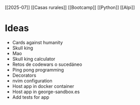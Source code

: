 [[2025-07]] [[Casas rurales]] [[Bootcamp]] [[Python]] [[Alpi]]

# Ideas
- Cards against humanity
- Skull king
- Mao
- Skull king calculator
- Retos de codewars o sucedáneo 
- Ping pong programming
- Decorators
- nvim configuration
- Host app in docker container
- Host app in george-sandbox.es
- Add tests for app